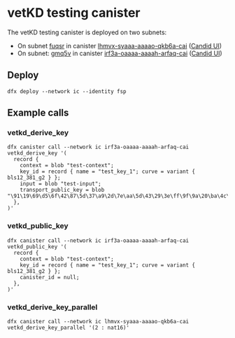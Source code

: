 # vetKD testing canister

The vetKD testing canister is deployed on two subnets:

* On subnet [fuqsr](https://dashboard.internetcomputer.org/subnet/fuqsr-in2lc-zbcjj-ydmcw-pzq7h-4xm2z-pto4i-dcyee-5z4rz-x63ji-nae) in canister [lhmvx-syaaa-aaaao-qkb6a-cai](https://dashboard.internetcomputer.org/canister/lhmvx-syaaa-aaaao-qkb6a-cai) ([Candid UI](https://a4gq6-oaaaa-aaaab-qaa4q-cai.raw.icp0.io/?id=lhmvx-syaaa-aaaao-qkb6a-cai))
* On subnet: [gmq5v](https://dashboard.internetcomputer.org/subnet/gmq5v-hbozq-uui6y-o55wc-ihop3-562wb-3qspg-nnijg-npqp5-he3cj-3ae) in canister [irf3a-oaaaa-aaaah-arfaq-cai](https://dashboard.internetcomputer.org/canister/irf3a-oaaaa-aaaah-arfaq-cai) ([Candid UI](https://a4gq6-oaaaa-aaaab-qaa4q-cai.raw.icp0.io/?id=irf3a-oaaaa-aaaah-arfaq-cai))

## Deploy

```
dfx deploy --network ic --identity fsp
```

## Example calls

### vetkd_derive_key
```
dfx canister call --network ic irf3a-oaaaa-aaaah-arfaq-cai vetkd_derive_key '(
  record {
    context = blob "test-context";
    key_id = record { name = "test_key_1"; curve = variant { bls12_381_g2 } };
    input = blob "test-input";
    transport_public_key = blob "\91\19\69\d5\6f\42\87\5d\37\a9\2d\7e\aa\5d\43\29\3e\ff\9f\9a\20\ba\4c\60\52\3e\70\a6\95\ea\ea\de\b7\21\65\9b\52\a4\9d\74\e6\78\41\ad\19\03\3a\12";
  },
)'
```

### vetkd_public_key
```
dfx canister call --network ic irf3a-oaaaa-aaaah-arfaq-cai vetkd_public_key '(
  record {
    context = blob "test-context";
    key_id = record { name = "test_key_1"; curve = variant { bls12_381_g2 } };
    canister_id = null;
  },
)'
```

### vetkd_derive_key_parallel
```
dfx canister call --network ic lhmvx-syaaa-aaaao-qkb6a-cai vetkd_derive_key_parallel '(2 : nat16)'
```